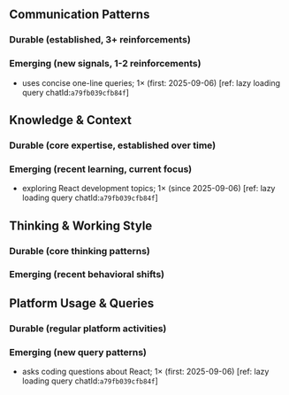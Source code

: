 ## Communication Patterns
### Durable (established, 3+ reinforcements)

### Emerging (new signals, 1-2 reinforcements)
- uses concise one-line queries; 1× (first: 2025-09-06) [ref: lazy loading query chatId:`a79fb039cfb84f`]

## Knowledge & Context
### Durable (core expertise, established over time)

### Emerging (recent learning, current focus)
- exploring React development topics; 1× (since 2025-09-06) [ref: lazy loading query chatId:`a79fb039cfb84f`]

## Thinking & Working Style
### Durable (core thinking patterns)

### Emerging (recent behavioral shifts)

## Platform Usage & Queries
### Durable (regular platform activities)

### Emerging (new query patterns)
- asks coding questions about React; 1× (first: 2025-09-06) [ref: lazy loading query chatId:`a79fb039cfb84f`]